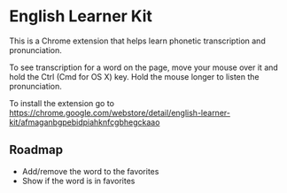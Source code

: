 English Learner Kit
===================

This is a Chrome extension that helps learn phonetic transcription and pronunciation.

To see transcription for a word on the page, move your mouse over it and hold the Ctrl (Cmd for OS X) key. Hold the mouse longer to listen the pronunciation.

To install the extension go to https://chrome.google.com/webstore/detail/english-learner-kit/afmaganbgpebidpiahknfcgbhegckaao

## Roadmap

- Add/remove the word to the favorites
- Show if the word is in favorites